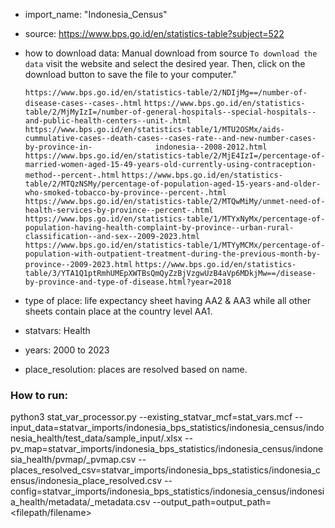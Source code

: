 - import_name: "Indonesia_Census"

- source: https://www.bps.go.id/en/statistics-table?subject=522

- how to download data: Manual download from source 
  `To download the data` visit the website and select the desired year. Then, click on the download button to save the file to your computer."
  
   `https://www.bps.go.id/en/statistics-table/2/NDIjMg==/number-of-disease-cases--cases-.html`
   `https://www.bps.go.id/en/statistics-table/2/MjMyIzI=/number-of-general-hospitals--special-hospitals--and-public-health-centers--unit-.html`   
   `https://www.bps.go.id/en/statistics-table/1/MTU2OSMx/aids-cummulative-cases--death-cases--cases-rate--and-new-number-cases-by-province-in-       	    indonesia--2008-2012.html`
   `https://www.bps.go.id/en/statistics-table/2/MjE4IzI=/percentage-of-married-women-aged-15-49-years-old-currently-using-contraception-method--percent-.html`
   `https://www.bps.go.id/en/statistics-table/2/MTQzNSMy/percentage-of-population-aged-15-years-and-older-who-smoked-tobacco-by-province--percent-.html`
   `https://www.bps.go.id/en/statistics-table/2/MTQwMiMy/unmet-need-of-health-services-by-province--percent-.html`
   `https://www.bps.go.id/en/statistics-table/1/MTYxNyMx/percentage-of-population-having-health-complaint-by-province--urban-rural-classification--and-sex--2009-2023.html`
   `https://www.bps.go.id/en/statistics-table/1/MTYyMCMx/percentage-of-population-with-outpatient-treatment-during-the-previous-month-by-province--2009-2023.html`
   `https://www.bps.go.id/en/statistics-table/3/YTA1Q1ptRmhUMEpXWTBsQmQyZzBjVzgwUzB4aVp6MDkjMw==/disease-by-province-and-type-of-disease.html?year=2018`


- type of place: life expectancy sheet having AA2 & AA3 while all other sheets contain place at the country level AA1. 

- statvars: Health

- years: 2000 to 2023

- place_resolution:  places are resolved based on name.

### How to run:
python3 stat_var_processor.py --existing_statvar_mcf=stat_vars.mcf --input_data=statvar_imports/indonesia_bps_statistics/indonesia_census/indonesia_health/test_data/sample_input/<filename>.xlsx --pv_map=statvar_imports/indonesia_bps_statistics/indonesia_census/indonesia_health/pvmap/<filename>_pvmap.csv --places_resolved_csv=statvar_imports/indonesia_bps_statistics/indonesia_census/indonesia_place_resolved.csv --config=statvar_imports/indonesia_bps_statistics/indonesia_census/indonesia_health/metadata/<filename>_metadata.csv  --output_path=output_path=<filepath/filename>
